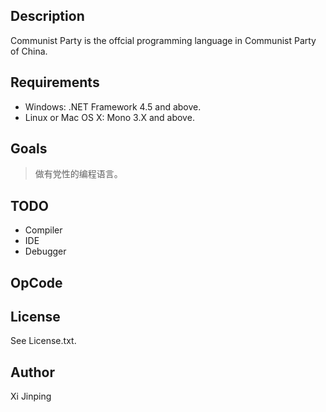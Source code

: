 ## Description

Communist Party is the offcial programming language in Communist Party of China.

## Requirements

 - Windows: .NET Framework 4.5 and above.
 - Linux or Mac OS X: Mono 3.X and above.

## Goals

> 做有党性的编程语言。

## TODO

 - Compiler
 - IDE
 - Debugger

## OpCode



## License

See License.txt.

## Author

Xi Jinping
